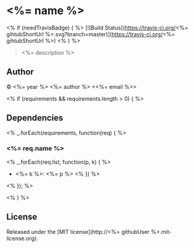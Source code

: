 # <%= name %>
<% if (needTravisBadge) { %>
[![Build Status](https://travis-ci.org/<%= gihtubShortUrl %>.svg?branch=master)](https://travis-ci.org/<%= gihtubShortUrl %>)
<% } %>

> <%= description %>

## Author

© <%= year %> <%= author %> <<%= email %>>

<% if (requirements && requirements.length > 0) { %>
## Dependencies

<% _.forEach(requirements, function(req) { %>

### <%= req.name %>

<% _.forEach(req.list, function(p, k) { %> 
* <%= k %>: <%= p %>
<% }) %>

<% }); %>

<% } %>
## License

Released under the [MIT license](http://<%= githubUser %>.mit-license.org).
